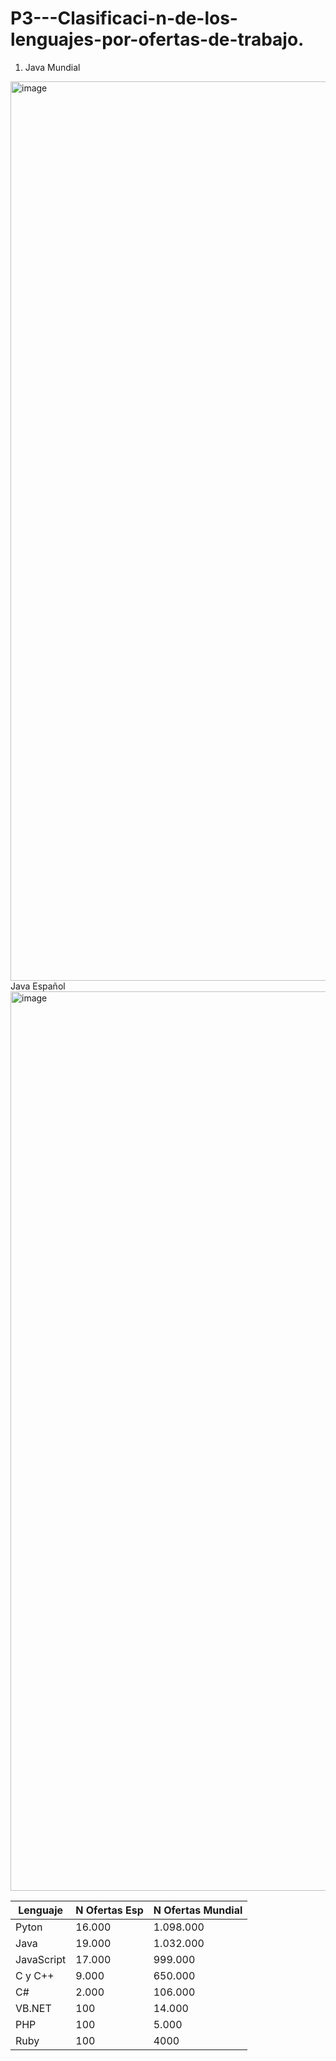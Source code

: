 # P3---Clasificaci-n-de-los-lenguajes-por-ofertas-de-trabajo.

1. Java Mundial
<img width="2559" height="1439" alt="image" src="https://github.com/user-attachments/assets/2189820e-0021-476c-9d63-03d1dfc29411" />
Java Español
<img width="2559" height="1439" alt="image" src="https://github.com/user-attachments/assets/6457f54d-e790-4216-adce-72540ce58600" />

|Lenguaje|N Ofertas Esp|N Ofertas Mundial|
|--------|-------------|-----------------|
|Pyton|16.000|1.098.000|
|Java|19.000|1.032.000|
|JavaScript|17.000|999.000|
|C y C++|9.000|650.000|
|C#|2.000|106.000|
|VB.NET|100|14.000|
|PHP|100|5.000|
|Ruby|100|4000|
